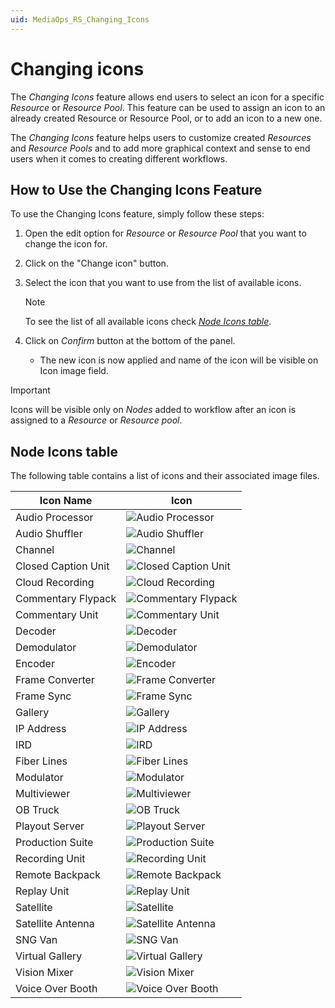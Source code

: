 ```yaml
---
uid: MediaOps_RS_Changing_Icons
---
```


# Changing icons

The *Changing Icons* feature allows end users to select an icon for a specific *Resource* or *Resource Pool*. This feature can be used to assign an icon to an already created Resource or Resource Pool, or to add an icon to a new one.

The *Changing Icons* feature helps users to customize created *Resources* and *Resource Pools* and to add more graphical context and sense to end users when it comes to creating different workflows.

## How to Use the Changing Icons Feature

To use the Changing Icons feature, simply follow these steps:

1. Open the edit option for *Resource* or *Resource Pool* that you want to change the icon for.

1. Click on the "Change icon" button.

1. Select the icon that you want to use from the list of available icons.
    > [!NOTE]
    > To see the list of all available icons check [*Node Icons table*](#node-icons-table).

1. Click on *Confirm* button at the bottom of the panel.

   - The new icon is now applied and name of the icon will be visible on Icon image field.

> [!IMPORTANT]
> Icons will be visible only on *Nodes* added to workflow after an icon is assigned to a *Resource* or *Resource pool*.

## Node Icons table

The following table contains a list of icons and their associated image files.

| Icon Name | Icon |
|--|--|
| Audio Processor | ![Audio Processor](<~/user-guide/images/RS_Audio_Processor.svg>) |
| Audio Shuffler | ![Audio Shuffler](<~/user-guide/images/RS_Audio_Shuffler.svg>) |
| Channel | ![Channel](~/user-guide/images/RS_Channel.svg) |
| Closed Caption Unit | ![Closed Caption Unit](<~/user-guide/images/RS_Closed_Caption Unit.svg>) |
| Cloud Recording | ![Cloud Recording](<~/user-guide/images/RS_Cloud_Recording.svg>) |
| Commentary Flypack | ![Commentary Flypack](<~/user-guide/images/RS_Commentary_Flypack.svg>) |
| Commentary Unit | ![Commentary Unit](<~/user-guide/images/RS_Commentary_Unit.svg>) |
| Decoder | ![Decoder](~/user-guide/images/RS_Decoder.svg) |
| Demodulator | ![Demodulator](~/user-guide/images/RS_Demodulator.svg) |
| Encoder | ![Encoder](~/user-guide/images/RS_Encoder.svg) |
| Frame Converter | ![Frame Converter](<~/user-guide/images/RS_Frame_Converter.svg>) |
| Frame Sync | ![Frame Sync](<~/user-guide/images/RS_Frame_Sync.svg>) |
| Gallery | ![Gallery](~/user-guide/images/RS_Gallery.svg) |
| IP Address | ![IP Address](<~/user-guide/images/RS_IP_Address.svg>) |
| IRD | ![IRD](~/user-guide/images/RS_IRD.svg) |
| Fiber Lines | ![Fiber Lines](<~/user-guide/images/RS_Fiber_Lines.svg>) |
| Modulator | ![Modulator](~/user-guide/images/RS_Modulator.svg) |
| Multiviewer | ![Multiviewer](~/user-guide/images/RS_Multiviewer.svg) |
| OB Truck | ![OB Truck](<~/user-guide/images/RS_OB_Truck.svg>) |
| Playout Server | ![Playout Server](<~/user-guide/images/RS_Playout_Server.svg>) |
| Production Suite | ![Production Suite](<~/user-guide/images/RS_Production_Suite.svg>) |
| Recording Unit | ![Recording Unit](<~/user-guide/images/RS_Recording_Unit.svg>) |
| Remote Backpack | ![Remote Backpack](<~/user-guide/images/RS_Remote_Backpack.svg>) |
| Replay Unit | ![Replay Unit](<~/user-guide/images/RS_Replay_Unit.svg>) |
| Satellite | ![Satellite](~/user-guide/images/RS_Satellite.svg) |
| Satellite Antenna | ![Satellite Antenna](<~/user-guide/images/RS_Satellite_Antenna.svg>) |
| SNG Van | ![SNG Van](<~/user-guide/images/RS_SNG_Van.svg>) |
| Virtual Gallery | ![Virtual Gallery](<~/user-guide/images/RS_Virtual_Gallery.svg>) |
| Vision Mixer | ![Vision Mixer](<~/user-guide/images/RS_Vision_Mixer.svg>) |
| Voice Over Booth | ![Voice Over Booth](<~/user-guide/images/RS_Voice_Over_Booth.svg>) |